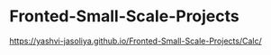 # Fronted-Small-Scale-Projects
https://yashvi-jasoliya.github.io/Fronted-Small-Scale-Projects/Calc/
